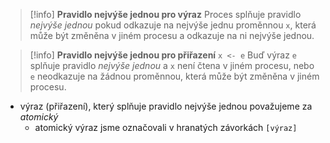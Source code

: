 >[!info]
>**Pravidlo nejvýše jednou pro výraz**
>Proces splňuje pravidlo *nejvýše jednou* pokud odkazuje na nejvýše jednu proměnnou `x`, která může být změněna v jiném procesu a odkazuje na ni nejvýše jednou.

>[!info]
>**Pravidlo nejvýše jednou pro přiřazení** `x <- e`
>Buď výraz `e` splňuje pravidlo *nejvýše jednou* a `x` není čtena v jiném procesu,
 nebo `e` neodkazuje na žádnou proměnnou, která může být změněna v jiném procesu.

- výraz (přiřazení), který splňuje pravidlo nejvýše jednou považujeme za *atomický*
	- atomický výraz jsme označovali v hranatých závorkách `[výraz]`











